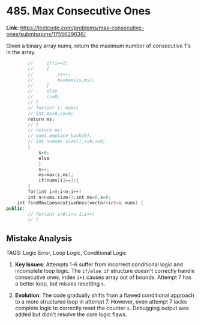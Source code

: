 # 485. Max Consecutive Ones

**Link:** https://leetcode.com/problems/max-consecutive-ones/submissions/1755629636/

Given a binary array nums, return the maximum number of consecutive 1's in the array.

```cpp
        //     if(i==1)
        //     {
        //         cs++;
        //         ms=max(cs,ms);
        //     }
        //     else
        //     cs=0;
        // {
        // for(int i: nums)
        // int ms=0,cs=0;
        return ms;
        // }
        // return ms;
        // nums.emplace_back(0);
        // int n=nums.size(),c=0,x=0;
        }
            s=0;
            else
            }
            s++;
            ms=max(s,ms);
            if(nums[i]==1){
        {
        for(int i=0;i<n;i++)
        int n=nums.size();int ms=0,s=0;
    int findMaxConsecutiveOnes(vector<int>& nums) {
public:
        // for(int i=0;i<n-1;i++)
        // {
```

## Mistake Analysis

TAGS: Logic Error, Loop Logic, Conditional Logic

1. **Key Issues**: Attempts 1-6 suffer from incorrect conditional logic and incomplete loop logic.  The `if/else if` structure doesn't correctly handle consecutive ones; index `i+1` causes array out of bounds.  Attempt 7 has a better loop, but misses resetting `s`.


2. **Evolution**: The code gradually shifts from a flawed conditional approach to a more structured loop in attempt 7.  However, even attempt 7 lacks complete logic to correctly reset the counter `s`.  Debugging output was added but didn't resolve the core logic flaws.

